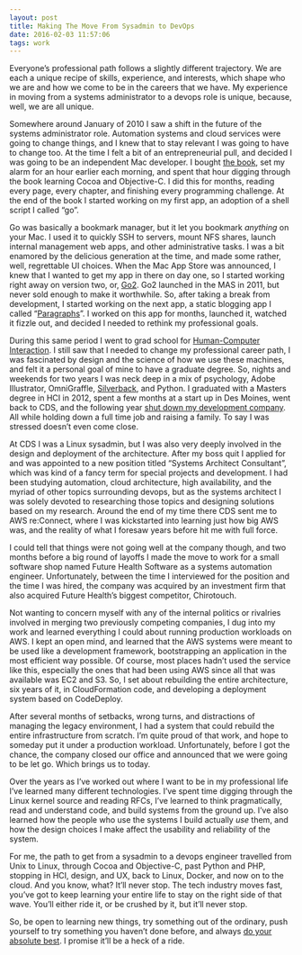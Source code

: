 ```yaml
---
layout: post
title: Making The Move From Sysadmin to DevOps
date: 2016-02-03 11:57:06
tags: work
---
```


Everyone’s professional path follows a slightly different trajectory. We are each a unique recipe of skills, experience, and interests, which shape who we are and how we come to be in the careers that we have. My experience in moving from a systems administrator to a devops role is unique, because, well, we are all unique. 

Somewhere around January of 2010 I saw a shift in the future of the systems administrator role. Automation systems and cloud services were going to change things, and I knew that to stay relevant I was going to have to change too. At the time I felt a bit of an entrepreneurial pull, and decided I was going to be an  independent Mac developer. I bought [the book][1], set my alarm for an hour earlier each morning, and spent that hour digging through the book learning Cocoa and Objective-C. I did this for months, reading every page, every chapter, and finishing every programming challenge. At the end of the book I started working on my first app, an adoption of a shell script I called “go”. 

Go was basically a bookmark manager, but it let you bookmark *anything* on your Mac. I used it to quickly SSH to servers, mount NFS shares, launch internal management web apps, and other administrative tasks. I was a bit enamored by the delicious generation at the time, and made some rather, well, regrettable UI choices. When the Mac App Store was announced, I knew that I wanted to get my app in there on day one, so I started working right away on version two, or, [Go2][2]. Go2 launched in the MAS in 2011, but never sold enough to make it worthwhile. So, after taking a break from development, I started working on the next app, a static blogging app I called “[Paragraphs][3]”. I worked on this app for months, launched it, watched it fizzle out, and decided I needed to rethink my professional goals. 

During this same period I went to grad school for [Human-Computer Interaction][4]. I still saw that I needed to change my professional career path, I was fascinated by design and the science of how we use these machines, and felt it a personal goal of mine to have a graduate degree. So, nights and weekends for two years I was neck deep in a mix of psychology, Adobe Illustrator, OmniGraffle, [Silverback][5], and Python. I graduated with a Masters degree in HCI in 2012, spent a few months at a start up in Des Moines, went back to CDS, and the following year [shut down my development company][6]. All while holding down a full time job and raising a family. To say I was stressed doesn’t even come close. 

At CDS I was a Linux sysadmin, but I was also very deeply involved in the design and deployment of the architecture. After my boss quit I applied for and was appointed to a new position titled “Systems Architect Consultant”, which was kind of a fancy term for special projects and development. I had been studying automation, cloud architecture, high availability, and the myriad of other topics surrounding devops, but as the systems architect I was solely devoted to researching those topics and designing solutions based on my research. Around the end of my time there CDS sent me to AWS re:Connect, where I was kickstarted into learning just how big AWS was, and the reality of what I foresaw years before hit me with full force. 

I could tell that things were not going well at the company though, and two months before a big round of layoffs I made the move to work for a small software shop named Future Health Software as a systems automation engineer. Unfortunately, between the time I interviewed for the position and the time I was hired, the company was acquired by an investment firm that also acquired Future Health’s biggest competitor, Chirotouch. 

Not wanting to concern myself with any of the internal politics or rivalries involved in merging two previously competing companies, I dug into my work and learned everything I could about running production workloads on AWS. I kept an open mind, and learned that the AWS systems were meant to be used like a development framework, bootstrapping an application in the most efficient way possible. Of course, most places hadn’t used the service like this, especially the ones that had been using AWS since all that was available was EC2 and S3. So, I set about rebuilding the entire architecture, six years of it, in CloudFormation code, and developing a deployment system based on CodeDeploy. 

After several months of setbacks, wrong turns, and distractions of managing the legacy environment, I had a system that could rebuild the entire infrastructure from scratch. I’m quite proud of that work, and hope to someday put it under a production workload. Unfortunately, before I got the chance, the company closed our office and announced that we were going to be let go.  Which brings us to today.

Over the years as I’ve worked out where I want to be in my professional life I’ve learned many different technologies. I’ve spent time digging through the Linux kernel source and reading RFCs, I’ve learned to think pragmatically, read and understand code, and build systems from the ground up. I’ve also learned how the people who use the systems I build actually *use* them, and how the design choices I make affect the usability and reliability of the system. 

For me, the path to get from a sysadmin to a devops engineer travelled from Unix to Linux, through Cocoa and Objective-C, past Python and PHP, stopping in HCI, design, and UX, back to Linux, Docker, and now on to the cloud. And you know, what? It’ll never stop. The tech industry moves fast, you’ve got to keep learning your entire life to stay on the right side of that wave. You’ll either ride it, or be crushed by it, but it’ll never stop. 

So, be open to learning new things, try something out of the ordinary, push yourself to try something you haven’t done before, and always [do your absolute best][7]. I promise it’ll be a heck of a ride.


[1]: http://www.amazon.com/Cocoa-Programming-Mac-4th-Edition/dp/0321774086
[2]: https://github.com/ibuys/Go2
[3]: https://github.com/ibuys/Paragraphs
[4]: http://www.vrac.iastate.edu/hci/degree-programs/online-masters/
[5]: https://silverbackapp.com
[6]: http://jonathanbuys.com/06-06-2013/Farmdog_Co._Sold.html
[7]: http://jonathanbuys.com/05-14-2008/the-master-craftsman.html
